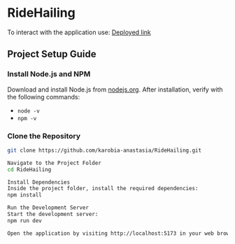 # **RideHailing**

To interact with the application use: [Deployed link](https://ridehailing.netlify.app/)

## **Project Setup Guide**

### **Install Node.js and NPM**
Download and install Node.js from [nodejs.org](https://nodejs.org). After installation, verify with the following commands:
- `node -v`
- `npm -v`

### **Clone the Repository**
```bash
git clone https://github.com/karobia-anastasia/RideHailing.git

Navigate to the Project Folder
cd RideHailing

Install Dependencies
Inside the project folder, install the required dependencies:
npm install

Run the Development Server
Start the development server:
npm run dev

Open the application by visiting http://localhost:5173 in your web browser.
